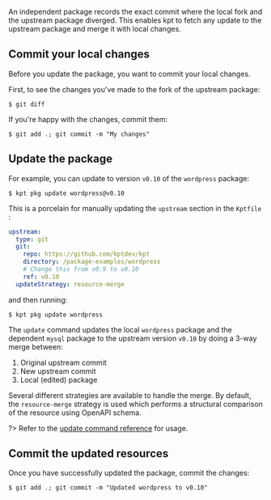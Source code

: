 An independent package records the exact commit where the local fork and the
upstream package diverged. This enables kpt to fetch any update to the upstream
package and merge it with local changes.

## Commit your local changes

Before you update the package, you want to commit your local changes.

First, to see the changes you've made to the fork of the upstream package:

```shell
$ git diff
```

If you're happy with the changes, commit them:

```shell
$ git add .; git commit -m "My changes"
```

## Update the package

For example, you can update to version `v0.10` of the `wordpress` package:

```shell
$ kpt pkg update wordpress@v0.10
```

This is a porcelain for manually updating the `upstream` section in the
`Kptfile` :

```yaml
upstream:
  type: git
  git:
    repo: https://github.com/kptdev/kpt
    directory: /package-examples/wordpress
    # Change this from v0.9 to v0.10
    ref: v0.10
  updateStrategy: resource-merge
```

and then running:

```shell
$ kpt pkg update wordpress
```

The `update` command updates the local `wordpress` package and the dependent
`mysql` package to the upstream version `v0.10` by doing a 3-way merge between:

1. Original upstream commit
2. New upstream commit
3. Local (edited) package

Several different strategies are available to handle the merge. By default, the
`resource-merge` strategy is used which performs a structural comparison of the
resource using OpenAPI schema.

?> Refer to the [update command reference][update-doc] for usage.

## Commit the updated resources

Once you have successfully updated the package, commit the changes:

```shell
$ git add .; git commit -m "Updated wordpress to v0.10"
```

[update-doc]: /reference/cli/pkg/update/
